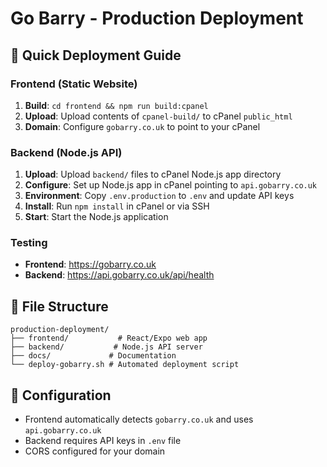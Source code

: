 # Go Barry - Production Deployment

## 🎯 Quick Deployment Guide

### Frontend (Static Website)
1. **Build**: `cd frontend && npm run build:cpanel`
2. **Upload**: Upload contents of `cpanel-build/` to cPanel `public_html`
3. **Domain**: Configure `gobarry.co.uk` to point to your cPanel

### Backend (Node.js API)
1. **Upload**: Upload `backend/` files to cPanel Node.js app directory
2. **Configure**: Set up Node.js app in cPanel pointing to `api.gobarry.co.uk`
3. **Environment**: Copy `.env.production` to `.env` and update API keys
4. **Install**: Run `npm install` in cPanel or via SSH
5. **Start**: Start the Node.js application

### Testing
- **Frontend**: https://gobarry.co.uk
- **Backend**: https://api.gobarry.co.uk/api/health

## 📁 File Structure
```
production-deployment/
├── frontend/           # React/Expo web app
├── backend/           # Node.js API server
├── docs/             # Documentation
└── deploy-gobarry.sh # Automated deployment script
```

## 🔧 Configuration
- Frontend automatically detects `gobarry.co.uk` and uses `api.gobarry.co.uk`
- Backend requires API keys in `.env` file
- CORS configured for your domain
